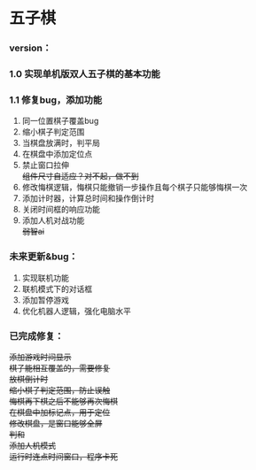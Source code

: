 # 五子棋
### version：
###  1.0 实现单机版双人五子棋的基本功能
###  1.1 修复bug，添加功能
1. 同一位置棋子覆盖bug
2. 缩小棋子判定范围
3. 当棋盘放满时，判平局
4. 在棋盘中添加定位点
5. 禁止窗口拉伸<br/>
~~组件尺寸自适应？对不起，做不到~~
6. 修改悔棋逻辑，悔棋只能撤销一步操作且每个棋子只能够悔棋一次
7. 添加计时器，计算总时间和操作倒计时
8. 关闭时间框的响应功能
9. 添加人机对战功能 <br/>
~~弱智ai~~


### 未来更新&bug：
1. 实现联机功能
2. 联机模式下的对话框
3. 添加暂停游戏
4. 优化机器人逻辑，强化电脑水平
### 已完成修复：
~~添加游戏时间显示~~<br/>
~~棋子能相互覆盖的，需要修复~~<br/>
~~放棋倒计时~~<br/>
~~缩小棋子判定范围，防止误触~~<br/>
~~悔棋再下棋之后不能够再次悔棋~~<br/>
~~在棋盘中加标记点，用于定位~~<br/>
~~修改棋盘，是窗口能够全屏~~<br/>
~~判和~~<br/>
~~添加人机模式~~<br/>
~~运行时连点时间窗口，程序卡死~~<br/>